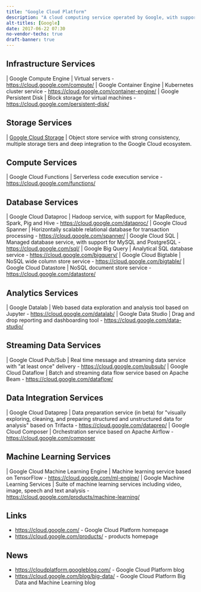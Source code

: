 ```yaml
---
title: "Google Cloud Platform"
description: "A cloud computing service operated by Google, with support for infrastructure, storage, databases and analytics services.  First services were available in preview in April 2008."
alt-titles: [Google]
date: 2017-06-22 07:30
no-vendor-techs: true
draft-banner: true
---
```

## Infrastructure Services

| Google Compute Engine | Virtual servers - <https://cloud.google.com/compute/>
| Google Container Engine | Kubernetes cluster service - <https://cloud.google.com/container-engine/>
| Google Persistent Disk | Block storage for virtual machines - <https://cloud.google.com/persistent-disk/>

## Storage Services

| [Google Cloud Storage](/technologies/google-cloud-storage/) | Object store service with strong consistency, multiple storage tiers and deep integration to the Google Cloud ecosystem.

## Compute Services

| Google Cloud Functions | Serverless code execution service - <https://cloud.google.com/functions/>

## Database Services

| Google Cloud Dataproc | Hadoop service, with support for MapReduce, Spark, Pig and Hive - <https://cloud.google.com/dataproc/>
| Google Cloud Spanner | Horizontally scalable relational database for transaction processing - <https://cloud.google.com/spanner/>
| Google Cloud SQL | Managed database service, with support for MySQL and PostgreSQL - <https://cloud.google.com/sql/>
| Google Big Query | Analytical SQL database service - <https://cloud.google.com/bigquery/>
| Google Cloud Bigtable | NoSQL wide column store service - <https://cloud.google.com/bigtable/>
| Google Cloud Datastore | NoSQL document store service - <https://cloud.google.com/datastore/>

## Analytics Services

| Google Datalab | Web based data exploration and analysis tool based on Jupyter - <https://cloud.google.com/datalab/> 
| Google Data Studio | Drag and drop reporting and dashboarding tool - <https://cloud.google.com/data-studio/>

## Streaming Data Services

| Google Cloud Pub/Sub | Real time message and streaming data service with "at least once" delivery - <https://cloud.google.com/pubsub/>
| Google Cloud Dataflow | Batch and streaming data flow service based on Apache Beam - <https://cloud.google.com/dataflow/>

## Data Integration Services

| Google Cloud Dataprep | Data preparation service (in beta) for "visually exploring, cleaning, and preparing structured and unstructured data for analysis" based on Trifacta - <https://cloud.google.com/dataprep/>
| Google Cloud Composer | Orchestration service based on Apache Airflow - <https://cloud.google.com/composer>

## Machine Learning Services

| Google Cloud Machine Learning Engine | Machine learning service based on TensorFlow - <https://cloud.google.com/ml-engine/>
| Google Machine Learning Services | Suite of machine learning services including video, image, speech and text analysis - <https://cloud.google.com/products/machine-learning/>

## Links

* <https://cloud.google.com/> - Google Cloud Platform homepage
* <https://cloud.google.com/products/> - products homepage

## News

* <https://cloudplatform.googleblog.com/> - Google Cloud Platform blog
* <https://cloud.google.com/blog/big-data/> - Google Cloud Platform Big Data and Machine Learning blog